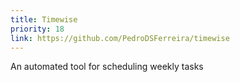 ```yaml
---
title: Timewise
priority: 18
link: https://github.com/PedroDSFerreira/timewise
---
```


An automated tool for scheduling weekly tasks

